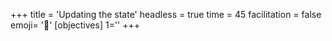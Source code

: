 +++
title = 'Updating the state'
headless = true
time = 45
facilitation = false
emoji= '🧩'
[objectives]
    1=''
+++
